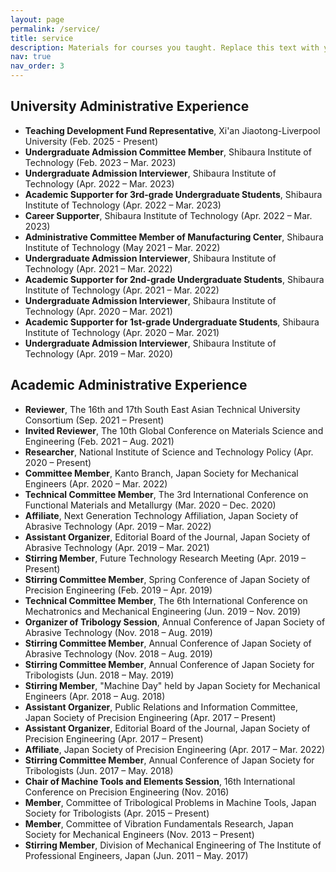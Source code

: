 ```yaml
---
layout: page
permalink: /service/
title: service
description: Materials for courses you taught. Replace this text with your description.
nav: true
nav_order: 3
---
```


## University Administrative Experience
- **Teaching Development Fund Representative**, Xi'an Jiaotong-Liverpool University (Feb. 2025 - Present)
- **Undergraduate Admission Committee Member**, Shibaura Institute of Technology (Feb. 2023 – Mar. 2023)  
- **Undergraduate Admission Interviewer**, Shibaura Institute of Technology (Apr. 2022 – Mar. 2023)  
- **Academic Supporter for 3rd-grade Undergraduate Students**, Shibaura Institute of Technology (Apr. 2022 – Mar. 2023)  
- **Career Supporter**, Shibaura Institute of Technology (Apr. 2022 – Mar. 2023)  
- **Administrative Committee Member of Manufacturing Center**, Shibaura Institute of Technology (May 2021 – Mar. 2022)  
- **Undergraduate Admission Interviewer**, Shibaura Institute of Technology (Apr. 2021 – Mar. 2022)  
- **Academic Supporter for 2nd-grade Undergraduate Students**, Shibaura Institute of Technology (Apr. 2021 – Mar. 2022)  
- **Undergraduate Admission Interviewer**, Shibaura Institute of Technology (Apr. 2020 – Mar. 2021)  
- **Academic Supporter for 1st-grade Undergraduate Students**, Shibaura Institute of Technology (Apr. 2020 – Mar. 2021)  
- **Undergraduate Admission Interviewer**, Shibaura Institute of Technology (Apr. 2019 – Mar. 2020)  

## Academic Administrative Experience

- **Reviewer**, The 16th and 17th South East Asian Technical University Consortium (Sep. 2021 – Present)  
- **Invited Reviewer**, The 10th Global Conference on Materials Science and Engineering (Feb. 2021 – Aug. 2021)  
- **Researcher**, National Institute of Science and Technology Policy (Apr. 2020 – Present)  
- **Committee Member**, Kanto Branch, Japan Society for Mechanical Engineers (Apr. 2020 – Mar. 2022)  
- **Technical Committee Member**, The 3rd International Conference on Functional Materials and Metallurgy (Mar. 2020 – Dec. 2020)  
- **Affiliate**, Next Generation Technology Affiliation, Japan Society of Abrasive Technology (Apr. 2019 – Mar. 2022)  
- **Assistant Organizer**, Editorial Board of the Journal, Japan Society of Abrasive Technology (Apr. 2019 – Mar. 2021)  
- **Stirring Member**, Future Technology Research Meeting (Apr. 2019 – Present)  
- **Stirring Committee Member**, Spring Conference of Japan Society of Precision Engineering (Feb. 2019 – Apr. 2019)  
- **Technical Committee Member**, The 6th International Conference on Mechatronics and Mechanical Engineering (Jun. 2019 – Nov. 2019)  
- **Organizer of Tribology Session**, Annual Conference of Japan Society of Abrasive Technology (Nov. 2018 – Aug. 2019)  
- **Stirring Committee Member**, Annual Conference of Japan Society of Abrasive Technology (Nov. 2018 – Aug. 2019)  
- **Stirring Committee Member**, Annual Conference of Japan Society for Tribologists (Jun. 2018 – May. 2019)  
- **Stirring Member**, "Machine Day" held by Japan Society for Mechanical Engineers (Apr. 2018 – Aug. 2018)  
- **Assistant Organizer**, Public Relations and Information Committee, Japan Society of Precision Engineering (Apr. 2017 – Present)  
- **Assistant Organizer**, Editorial Board of the Journal, Japan Society of Precision Engineering (Apr. 2017 – Present)  
- **Affiliate**, Japan Society of Precision Engineering (Apr. 2017 – Mar. 2022)  
- **Stirring Committee Member**, Annual Conference of Japan Society for Tribologists (Jun. 2017 – May. 2018)  
- **Chair of Machine Tools and Elements Session**, 16th International Conference on Precision Engineering (Nov. 2016)  
- **Member**, Committee of Tribological Problems in Machine Tools, Japan Society for Tribologists (Apr. 2015 – Present)  
- **Member**, Committee of Vibration Fundamentals Research, Japan Society for Mechanical Engineers (Nov. 2013 – Present)  
- **Stirring Member**, Division of Mechanical Engineering of The Institute of Professional Engineers, Japan (Jun. 2011 – May. 2017)  